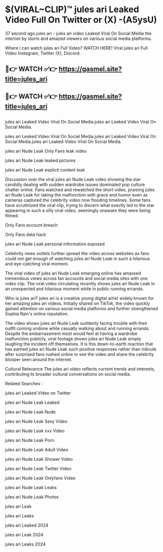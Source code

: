 # $(VIRAL~CLIP)™ jules ari Leaked Video Full On Twitter or (X) -(A5ysU)
37 second ago jules ari - jules ari video Leaked Viral On Social Media the internet by storm and amazed viewers on various social media platforms.

Where i can watch jules ari Full Video? WATCH HERE! Viral jules ari Full Video Instagram, Twitter (X), Discord.

## 🔴👉 WATCH ✅👉 https://gasmel.site?title=jules_ari
## 🔴👉 WATCH ✅👉 https://gasmel.site?title=jules_ari
##
jules ari Leaked Video Viral On Social Media.jules ari Leaked Video Viral On Social Media.

jules ari Leaked Video Viral On Social Media.jules ari Leaked Video Viral On Social Media.jules ari Leaked Video Viral On Social Media.

jules ari Nude Leak Only Fans leak video

jules ari Nude Leak leaked pictures

jules ari Nude Leak explicit content leak

Discussion over the viral jules ari Nude Leak video showing the star candidly dealing with sudden wardrobe issues dominated pop culture chatter online. Fans watched and rewatched the short video, praising jules ari Nude Leak for taking the malfunction with grace and humor even as cameras captured the celebrity video now flooding timelines. Some fans have scrutinized the viral clip, trying to discern what exactly led to the star appearing in such a silly viral video, seemingly unaware they were being filmed.


Only Fans account breach

Only Fans data hack

jules ari Nude Leak personal information exposed

Celebrity news outlets further spread the video across websites as fans could not get enough of watching jules ari Nude Leak in such a hilarious and eye-catching viral moment.


The viral video of jules ari Nude Leak emerging online has amassed tremendous views across fan accounts and social media sites with one video clip. The viral video circulating recently shows jules ari Nude Leak in an unexpected and hilarious moment while in public running errands.


Who is jules ari? jules ari is a creative young digital artist widely known for her amazing jules ari videos. Initially shared on TikTok, the video quickly gained attention on various social media platforms and further strengthened Sophia Rain's online reputation.

The video shows jules ari Nude Leak suddenly facing trouble with their outfit coming undone while casually walking about and running errands. Despite the embarrassment most would feel at having a wardrobe malfunction publicly, viral footage shows jules ari Nude Leak simply laughing the incident off themselves. It is this down-to-earth reaction that has earned jules ari Nude Leak such positive responses rather than ridicule after surprised fans rushed online to see the video and share the celebrity blooper seen around the internet.

Cultural Relevance The jules ari video reflects current trends and interests, contributing to broader cultural conversations on social media.

Related Searches :

jules ari Leaked Video on Twitter

jules ari Nude Leak Leaked

jules ari Nude Leak Nude

jules ari Nude Leak Sexy Video

jules ari Nude Leak xxx Video

jules ari Nude Leak Porn

jules ari Nude Leak Adult Video

jules ari Nude Leak Shower Video

jules ari Nude Leak Twitter Video

jules ari Nude Leak Onlyfans Video

jules ari Nude Leak Leaks

jules ari Nude Leak Photos

jules ari Leak

jules ari Leaks

jules ari Leaked 2024

jules ari Leak 2024

jules ari Leaks 2024
